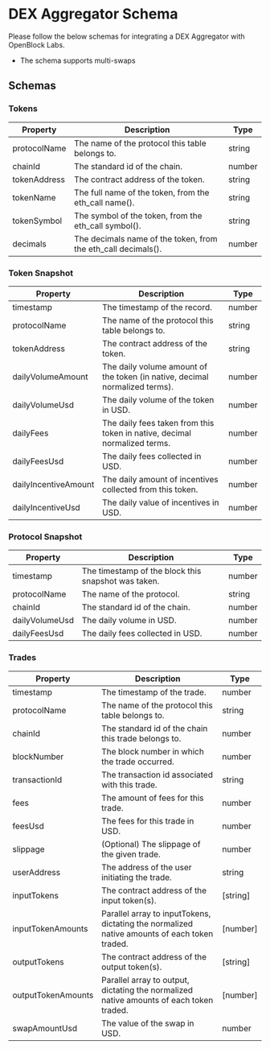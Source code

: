 # DEX Aggregator Schema

Please follow the below schemas for integrating a DEX Aggregator with OpenBlock Labs.
- The schema supports multi-swaps

## Schemas

### Tokens

| Property     | Description                                             | Type   |
|--------------|---------------------------------------------------------|--------|
| protocolName | The name of the protocol this table belongs to.         | string |
| chainId      | The standard id of the chain.                           | number |
| tokenAddress | The contract address of the token.                      | string |
| tokenName    | The full name of the token, from the eth_call name().   | string |
| tokenSymbol  | The symbol of the token, from the eth_call symbol().    | string |
| decimals     | The decimals name of the token, from the eth_call decimals(). | number |

### Token Snapshot

| Property        | Description                                                     | Type   |
|-----------------|-----------------------------------------------------------------|--------|
| timestamp       | The timestamp of the record.                                    | number |
| protocolName    | The name of the protocol this table belongs to.                 | string |
| tokenAddress    | The contract address of the token.                              | string |
| dailyVolumeAmount    | The daily volume amount of the token (in native, decimal normalized terms). | number |
| dailyVolumeUsd       | The daily volume of the token in USD.                      | number |
| dailyFees         | The daily fees taken from this token in native, decimal normalized terms. | number |
| dailyFeesUsd         | The daily fees collected in USD.                           | number |
| dailyIncentiveAmount | The daily amount of incentives collected from this token.  | number |
| dailyIncentiveUsd    | The daily value of incentives in USD.                      | number |

### Protocol Snapshot

| Property     | Description                                             | Type   |
|--------------|---------------------------------------------------------|--------|
| timestamp    | The timestamp of the block this snapshot was taken.     | number |
| protocolName | The name of the protocol.                               | string |
| chainId      | The standard id of the chain.                           | number |
| dailyVolumeUsd | The daily volume in USD.                              | number |
| dailyFeesUsd   | The daily fees collected in USD.                      | number |

### Trades

| Property           | Description                                                                 | Type       |
|--------------------|-----------------------------------------------------------------------------|------------|
| timestamp          | The timestamp of the trade.                                                 | number     |
| protocolName       | The name of the protocol this table belongs to.                             | string     |
| chainId            | The standard id of the chain this trade belongs to.                         | number     |
| blockNumber        | The block number in which the trade occurred.                               | number     |
| transactionId      | The transaction id associated with this trade.                              | string     |
| fees               | The amount of fees for this trade.                                          | number     |
| feesUsd            | The fees for this trade in USD.                                             | number     |
| slippage           | (Optional) The slippage of the given trade.                                 | number     |
| userAddress        | The address of the user initiating the trade.                               | string     |
| inputTokens        | The contract address of the input token(s).                                 | [string]   |
| inputTokenAmounts  | Parallel array to inputTokens, dictating the normalized native amounts of each token traded. | [number]   |
| outputTokens       | The contract address of the output token(s).                                | [string]   |
| outputTokenAmounts | Parallel array to output, dictating the normalized native amounts of each token traded. | [number]   |
| swapAmountUsd      | The value of the swap in USD.                                               | number     |
